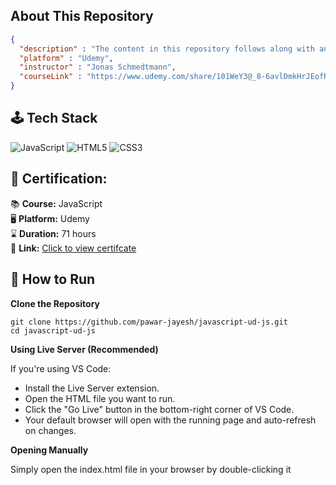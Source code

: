 ## About This Repository

```json
{
  "description" : "The content in this repository follows along with an online course.",
  "platform" : "Udemy",
  "instructor" : "Jonas Schmedtmann",
  "courseLink" : "https://www.udemy.com/share/101WeY3@_8-6avlDmkHrJEofRl5lKW6Zn1yE8Xl8eVGt0awItQqHC87cqfQHpELNKoXaiidt/"
} 
````

## 🕹 Tech Stack

![JavaScript](https://img.shields.io/badge/javascript-%23323330.svg?style=for-the-badge&logo=javascript&logoColor=%23F7DF1E)
![HTML5](https://img.shields.io/badge/html5-%23E34F26.svg?style=for-the-badge&logo=html5&logoColor=white)
![CSS3](https://img.shields.io/badge/css3-%231572B6.svg?style=for-the-badge&logo=css3&logoColor=white)


## 🎯 Certification:

📚 **Course:** JavaScript <br>
🖥 **Platform:** Udemy  <br>
⌛ **Duration:** 71 hours  <br>
🔗 **Link:** <a href="https://www.udemy.com/certificate/UC-179e40cc-fb23-48eb-8511-6756b1419796/">Click to view certifcate </a>


## 🚀 How to Run

**Clone the Repository**

  ```
  git clone https://github.com/pawar-jayesh/javascript-ud-js.git
  cd javascript-ud-js
  ```

**Using Live Server (Recommended)**

If you're using VS Code:
- Install the Live Server extension.
- Open the HTML file you want to run.
- Click the "Go Live" button in the bottom-right corner of VS Code.
- Your default browser will open with the running page and auto-refresh on changes.


**Opening Manually**

Simply open the index.html file in your browser by double-clicking it

